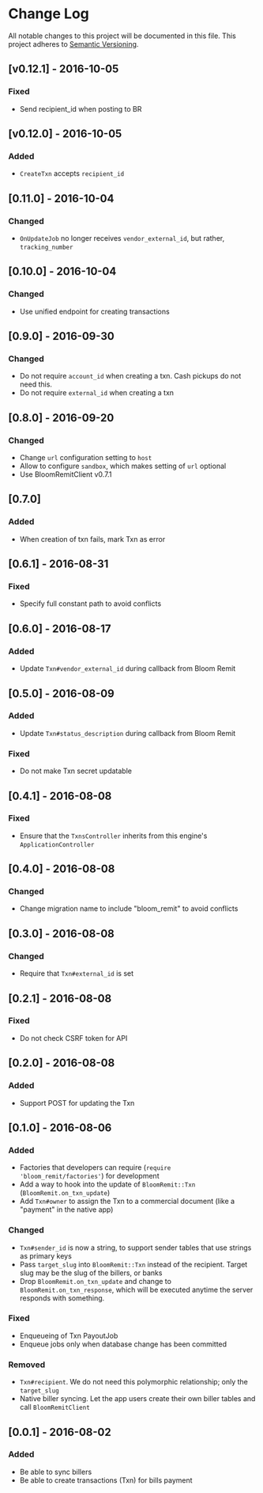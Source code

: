 # Change Log
All notable changes to this project will be documented in this file.
This project adheres to [Semantic Versioning](http://semver.org/).

## [v0.12.1] - 2016-10-05
### Fixed
- Send recipient_id when posting to BR

## [v0.12.0] - 2016-10-05
### Added
- `CreateTxn` accepts `recipient_id`

## [0.11.0] - 2016-10-04
### Changed
- `OnUpdateJob` no longer receives `vendor_external_id`, but rather, `tracking_number`

## [0.10.0] - 2016-10-04
### Changed
- Use unified endpoint for creating transactions

## [0.9.0] - 2016-09-30
### Changed
- Do not require `account_id` when creating a txn. Cash pickups do not need this.
- Do not require `external_id` when creating a txn

## [0.8.0] - 2016-09-20
### Changed
- Change `url` configuration setting to `host`
- Allow to configure `sandbox`, which makes setting of `url` optional
- Use BloomRemitClient v0.7.1

## [0.7.0]
### Added
- When creation of txn fails, mark Txn as error

## [0.6.1] - 2016-08-31
### Fixed
- Specify full constant path to avoid conflicts

## [0.6.0] - 2016-08-17
### Added
- Update `Txn#vendor_external_id` during callback from Bloom Remit

## [0.5.0] - 2016-08-09
### Added
- Update `Txn#status_description` during callback from Bloom Remit

### Fixed
- Do not make Txn secret updatable

## [0.4.1] - 2016-08-08
### Fixed
- Ensure that the `TxnsController` inherits from this engine's `ApplicationController`

## [0.4.0] - 2016-08-08
### Changed
- Change migration name to include "bloom_remit" to avoid conflicts

## [0.3.0] - 2016-08-08
### Changed
- Require that `Txn#external_id` is set

## [0.2.1] - 2016-08-08
### Fixed
- Do not check CSRF token for API

## [0.2.0] - 2016-08-08
### Added
- Support POST for updating the Txn

## [0.1.0] - 2016-08-06
### Added
- Factories that developers can require (`require 'bloom_remit/factories'`) for development
- Add a way to hook into the update of `BloomRemit::Txn` (`BloomRemit.on_txn_update`)
- Add `Txn#owner` to assign the Txn to a commercial document (like a "payment" in the native app)

### Changed
- `Txn#sender_id` is now a string, to support sender tables that use strings as primary keys
- Pass `target_slug` into `BloomRemit::Txn` instead of the recipient. Target slug may be the slug of the billers, or banks
- Drop `BloomRemit.on_txn_update` and change to `BloomRemit.on_txn_response`, which will be executed anytime the server responds with something.

### Fixed
- Enqueueing of Txn PayoutJob
- Enqueue jobs only when database change has been committed

### Removed
- `Txn#recipient`. We do not need this polymorphic relationship; only the `target_slug`
- Native biller syncing. Let the app users create their own biller tables and call `BloomRemitClient`

## [0.0.1] - 2016-08-02
### Added
- Be able to sync billers
- Be able to create transactions (Txn) for bills payment

